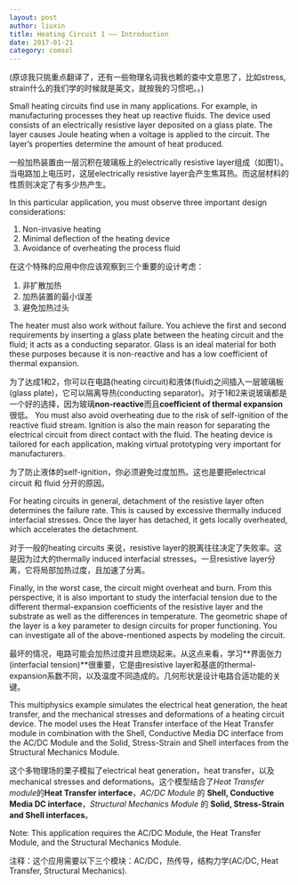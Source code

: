 ```yaml
---
layout: post
author: liuxin
title: Heating Circuit 1 —— Introduction
date: 2017-01-21
category: comsol
---
```


(原谅我只挑重点翻译了，还有一些物理名词我也赖的查中文意思了，比如stress, strain什么的我们学的时候就是英文，就按我的习惯吧。。)

Small heating circuits find use in many applications. For example, in manufacturing processes they heat up reactive fluids. The device used consists of an electrically resistive layer deposited on a glass plate. The layer causes Joule heating when a voltage is applied to the circuit. The layer’s properties determine the amount of heat produced.

一般加热装置由一层沉积在玻璃板上的electrically resistive layer组成（如图1）。当电路加上电压时，这层electrically resistive layer会产生焦耳热。而这层材料的性质则决定了有多少热产生。


In this particular application, you must observe three important design considerations: 
1. Non-invasive heating
2. Minimal deflection of the heating device 
3. Avoidance of overheating the process fluid   


在这个特殊的应用中你应该观察到三个重要的设计考虑：
1. 非扩散加热
2. 加热装置的最小误差
3. 避免加热过头


The heater must also work without failure. You achieve the first and second requirements by inserting a glass plate between the heating circuit and the fluid; it acts as a conducting separator. Glass is an ideal material for both these purposes because it is non-reactive and has a low coefficient of thermal expansion.

为了达成1和2，你可以在电路(heating circuit)和液体(fluid)之间插入一层玻璃板(glass plate)，它可以隔离导热(conducting separator)。对于1和2来说玻璃都是一个好的选择，因为玻璃**non-reactive**而且**coefficient of thermal expansion**很低。
You must also avoid overheating due to the risk of self-ignition of the reactive fluid stream. Ignition is also the main reason for separating the electrical circuit from direct contact with the fluid. The heating device is tailored for each application, making virtual prototyping very important for manufacturers. 

为了防止液体的self-ignition，你必须避免过度加热。这也是要把electrical circuit 和 fluid 分开的原因。

  
For heating circuits in general, detachment of the resistive layer often determines the failure rate. This is caused by excessive thermally induced interfacial stresses. Once the layer has detached, it gets locally overheated, which accelerates the detachment.  

对于一般的heating circuits 来说，resistive layer的脱离往往决定了失败率。这是因为过大的thermally induced interfacial stresses。一旦resistive layer分离，它将局部加热过度，且加速了分离。

Finally, in the worst case, the circuit might overheat and burn. From this perspective, it is also important to study the interfacial tension due to the different thermal-expansion coefficients of the resistive layer and the substrate as well as the differences in temperature. The geometric shape of the layer is a key parameter to design circuits for proper functioning. You can investigate all of the above-mentioned aspects by modeling the circuit. 

最坏的情况，电路可能会加热过度并且燃烧起来。从这点来看，学习**界面张力(interfacial tension)**很重要，它是由resistive layer和基底的thermal-expansion系数不同，以及温度不同造成的。几何形状是设计电路合适功能的关键。


This multiphysics example simulates the electrical heat generation, the heat transfer, and the mechanical stresses and deformations of a heating circuit device. The model uses the Heat Transfer interface of the Heat Transfer module in combination with the Shell, Conductive Media DC interface from the AC/DC Module and the Solid, Stress-Strain and Shell interfaces from the Structural Mechanics Module.

这个多物理场的栗子模拟了electrical heat generation，heat transfer，以及mechanical stresses and deformations。这个模型结合了*Heat Transfer module*的**Heat Transfer interface**，*AC/DC Module* 的 **Shell, Conductive Media DC interface**，*Structural Mechanics Module* 的 **Solid, Stress-Strain and Shell interfaces**。

Note: This application requires the AC/DC Module, the Heat Transfer Module, and the Structural Mechanics Module. 

注释：这个应用需要以下三个模块：AC/DC，热传导，结构力学(AC/DC, Heat Transfer, Structural Mechanics).